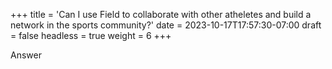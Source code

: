 +++
title = 'Can I use Field to collaborate with other atheletes and build a network in the sports community?'
date = 2023-10-17T17:57:30-07:00
draft = false
headless = true
weight = 6
+++

Answer
